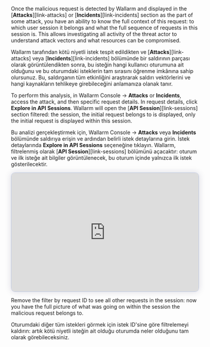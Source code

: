 Once the malicious request is detected by Wallarm and displayed in the [**Attacks**][link-attacks] or [**Incidents**][link-incidents] section as the part of some attack, you have an ability to know the full context of this request: to which user session it belongs and what the full sequence of requests in this session is. This allows investigating all activity of the threat actor to understand attack vectors and what resources can be compromised.

Wallarm tarafından kötü niyetli istek tespit edildikten ve [**Attacks**][link-attacks] veya [**Incidents**][link-incidents] bölümünde bir saldırının parçası olarak görüntülendikten sonra, bu isteğin hangi kullanıcı oturumuna ait olduğunu ve bu oturumdaki isteklerin tam sırasını öğrenme imkânına sahip olursunuz. Bu, saldırganın tüm etkinliğini araştırarak saldırı vektörlerini ve hangi kaynakların tehlikeye girebileceğini anlamanıza olanak tanır.

To perform this analysis, in Wallarm Console → **Attacks** or **Incidents**, access the attack, and then specific request details. In request details, click **Explore in API Sessions**. Wallarm will open the [**API Session**][link-sessions] section filtered: the session, the initial request belongs to is displayed, only the initial request is displayed within this session.

Bu analizi gerçekleştirmek için, Wallarm Console → **Attacks** veya **Incidents** bölümünde saldırıya erişin ve ardından belirli istek detaylarına girin. İstek detaylarında **Explore in API Sessions** seçeneğine tıklayın. Wallarm, filtrelenmiş olarak [**API Session**][link-sessions] bölümünü açacaktır: oturum ve ilk isteğe ait bilgiler görüntülenecek, bu oturum içinde yalnızca ilk istek gösterilecektir.

<div>
  <script async src="https://js.storylane.io/js/v2/storylane.js"></script>
  <div class="sl-embed" style="position:relative;padding-bottom:calc(58.36% + 25px);width:100%;height:0;transform:scale(1)">
    <iframe loading="lazy" class="sl-demo" src="https://wallarm.storylane.io/demo/psopwjk9vfas?embed=inline" name="sl-embed" allow="fullscreen" allowfullscreen style="position:absolute;top:0;left:0;width:100%!important;height:100%!important;border:1px solid rgba(63,95,172,0.35);box-shadow: 0px 0px 18px rgba(26, 19, 72, 0.15);border-radius:10px;box-sizing:border-box;"></iframe>
  </div>
</div>

Remove the filter by request ID to see all other requests in the session: now you have the full picture of what was going on within the session the malicious request belongs to.

Oturumdaki diğer tüm istekleri görmek için istek ID'sine göre filtrelemeyi kaldırın: artık kötü niyetli isteğin ait olduğu oturumda neler olduğunu tam olarak görebileceksiniz.